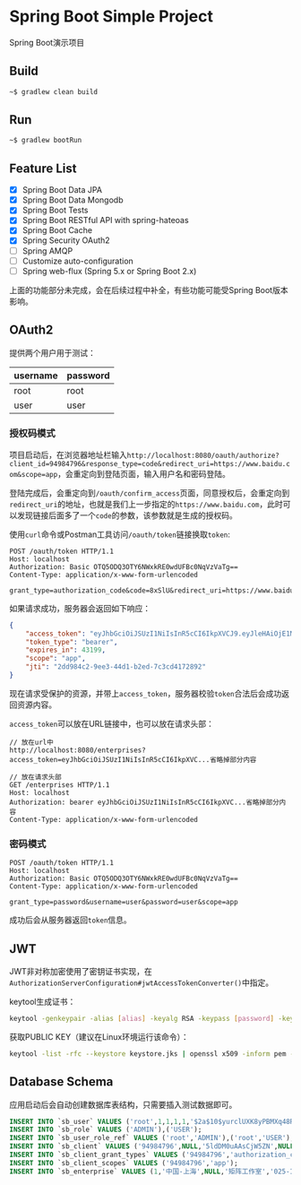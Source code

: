 # Spring Boot Simple Project

Spring Boot演示项目

## Build

```bash
~$ gradlew clean build
```

## Run

```bash
~$ gradlew bootRun
```

## Feature List
- [x] Spring Boot Data JPA
- [x] Spring Boot Data Mongodb
- [x] Spring Boot Tests
- [x] Spring Boot RESTful API with spring-hateoas
- [x] Spring Boot Cache
- [x] Spring Security OAuth2
- [ ] Spring AMQP
- [ ] Customize auto-configuration
- [ ] Spring web-flux (Spring 5.x or Spring Boot 2.x)

上面的功能部分未完成，会在后续过程中补全，有些功能可能受Spring Boot版本影响。

## OAuth2

提供两个用户用于测试：

| username | password |
|:---------|:---------|
| root     | root     |
| user     | user     |

### 授权码模式

项目启动后，在浏览器地址栏输入`http://localhost:8080/oauth/authorize?client_id=94984796&response_type=code&redirect_uri=https://www.baidu.com&scope=app`，会重定向到登陆页面，输入用户名和密码登陆。

登陆完成后，会重定向到`/oauth/confirm_access`页面，同意授权后，会重定向到`redirect_uri`的地址，也就是我们上一步指定的`https://www.baidu.com`，此时可以发现链接后面多了一个`code`的参数，该参数就是生成的授权码。

使用`curl`命令或Postman工具访问`/oauth/token`链接换取`token`:

```
POST /oauth/token HTTP/1.1
Host: localhost
Authorization: Basic OTQ5ODQ3OTY6NWxkRE0wdUFBc0NqVzVaTg==
Content-Type: application/x-www-form-urlencoded

grant_type=authorization_code&code=8xSlU&redirect_uri=https://www.baidu.com
```

如果请求成功，服务器会返回如下响应：

```json
{
    "access_token": "eyJhbGciOiJSUzI1NiIsInR5cCI6IkpXVCJ9.eyJleHAiOjE1MTI2NTkyMTUsInVzZXJfbmFtZSI6InVzZXIiLCJhdXRob3JpdGllcyI6WyJVU0VSIiwiQUNUVUFUT1IiXSwianRpIjoiMmRkOTg0YzItOWVlMy00NGQxLWIyZWQtN2MzY2Q0MTcyODkyIiwiY2xpZW50X2lkIjoiOTQ5ODQ3OTYiLCJzY29wZSI6WyJhcHAiXX0.IidgvE6PI4JsO-nOWQQkpYB-Bm-bpeoxzZ3-vac1e1krbTIbzDlSOLcv7vZM9kvE8k4Rm-c5er2fvyTPmRAqg1zlPORsZJnm3cbeJ4wbgyImelWNb8faXNDAnTmwBjx-Q3JnptPNQIJ6-yxd8fgIZ2cKmS_-_Dk-U5XeurCIagmoz_dxMLvpjTirv8Vmv0XAOQavipGGQHdb4mbNpQB-OUIOiZQIlKhiSqs8sBHKTsgoOAwB6d9MH5S6gUt261f9lUa8SLhKOlBcEjSxxKXY260irTNsqJbx58kADMuikayBiQYg42gs6OuNwbe7fkAJWD55DpOJnjj9yS6-CYDLFA",
    "token_type": "bearer",
    "expires_in": 43199,
    "scope": "app",
    "jti": "2dd984c2-9ee3-44d1-b2ed-7c3cd4172892"
}
```

现在请求受保护的资源，并带上`access_token`，服务器校验`token`合法后会成功返回资源内容。

`access_token`可以放在URL链接中，也可以放在请求头部：

```
// 放在url中
http://localhost:8080/enterprises?access_token=eyJhbGciOiJSUzI1NiIsInR5cCI6IkpXVC...省略掉部分内容

// 放在请求头部
GET /enterprises HTTP/1.1
Host: localhost
Authorization: bearer eyJhbGciOiJSUzI1NiIsInR5cCI6IkpXVC...省略掉部分内容
Content-Type: application/x-www-form-urlencoded
```

### 密码模式

```
POST /oauth/token HTTP/1.1
Host: localhost
Authorization: Basic OTQ5ODQ3OTY6NWxkRE0wdUFBc0NqVzVaTg==
Content-Type: application/x-www-form-urlencoded

grant_type=password&username=user&password=user&scope=app
```

成功后会从服务器返回`token`信息。

## JWT

JWT非对称加密使用了密钥证书实现，在`AuthorizationServerConfiguration#jwtAccessTokenConverter()`中指定。

keytool生成证书：

```bash
keytool -genkeypair -alias [alias] -keyalg RSA -keypass [password] -keystore keystore.jks -storepass [password]
```

获取PUBLIC KEY（建议在Linux环境运行该命令）：

```bash
keytool -list -rfc --keystore keystore.jks | openssl x509 -inform pem -pubkey
```

## Database Schema

应用启动后会自动创建数据库表结构，只需要插入测试数据即可。

```sql
INSERT INTO `sb_user` VALUES ('root',1,1,1,1,'$2a$10$yurclUXK8yPBMXq48R/JOO/gPyGSxt9nPntf9uzHDKHnmz4RbQSDu'),('user',1,1,1,1,'$2a$10$FCGoiDits7Dk.mBP8ETUseHohoD3mvH08shEXMuM8TXksPv3PQ0cO');
INSERT INTO `sb_role` VALUES ('ADMIN'),('USER');
INSERT INTO `sb_user_role_ref` VALUES ('root','ADMIN'),('root','USER'),('user','USER');
INSERT INTO `sb_client` VALUES ('94984796',NULL,'5ldDM0uAAsCjW5ZN',NULL);
INSERT INTO `sb_client_grant_types` VALUES ('94984796','authorization_code'),('94984796','password');
INSERT INTO `sb_client_scopes` VALUES ('94984796','app');
INSERT INTO `sb_enterprise` VALUES (1,'中国-上海',NULL,'矩阵工作室','025-12345678');
```
